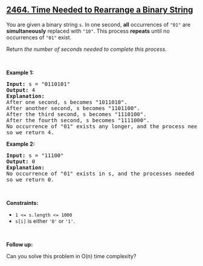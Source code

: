 <h2><a href="https://leetcode.com/problems/time-needed-to-rearrange-a-binary-string">2464. Time Needed to Rearrange a Binary String</a></h2><p>You are given a binary string <code>s</code>. In one second, <strong>all</strong> occurrences of <code>&quot;01&quot;</code> are <strong>simultaneously</strong> replaced with <code>&quot;10&quot;</code>. This process <strong>repeats</strong> until no occurrences of <code>&quot;01&quot;</code> exist.</p>

<p>Return<em> the number of seconds needed to complete this process.</em></p>

<p>&nbsp;</p>
<p><strong class="example">Example 1:</strong></p>

<pre>
<strong>Input:</strong> s = &quot;0110101&quot;
<strong>Output:</strong> 4
<strong>Explanation:</strong> 
After one second, s becomes &quot;1011010&quot;.
After another second, s becomes &quot;1101100&quot;.
After the third second, s becomes &quot;1110100&quot;.
After the fourth second, s becomes &quot;1111000&quot;.
No occurrence of &quot;01&quot; exists any longer, and the process needed 4 seconds to complete,
so we return 4.
</pre>

<p><strong class="example">Example 2:</strong></p>

<pre>
<strong>Input:</strong> s = &quot;11100&quot;
<strong>Output:</strong> 0
<strong>Explanation:</strong>
No occurrence of &quot;01&quot; exists in s, and the processes needed 0 seconds to complete,
so we return 0.
</pre>

<p>&nbsp;</p>
<p><strong>Constraints:</strong></p>

<ul>
	<li><code>1 &lt;= s.length &lt;= 1000</code></li>
	<li><code>s[i]</code> is either <code>&#39;0&#39;</code> or <code>&#39;1&#39;</code>.</li>
</ul>

<p>&nbsp;</p>
<p><strong>Follow up:</strong></p>

<p>Can you solve this problem in O(n) time complexity?</p>
